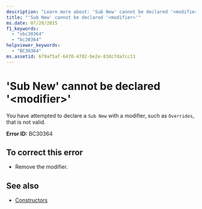 ```yaml
---
description: "Learn more about: 'Sub New' cannot be declared '<modifier>'"
title: "'Sub New' cannot be declared '<modifier>'"
ms.date: 07/20/2015
f1_keywords: 
  - "vbc30364"
  - "bc30364"
helpviewer_keywords: 
  - "BC30364"
ms.assetid: 679af5af-6470-4702-be2e-83dc7da7cc11
---
```

# 'Sub New' cannot be declared '\<modifier>'

You have attempted to declare a `Sub New` with a modifier, such as `Overrides`, that is not valid.  
  
 **Error ID:** BC30364  
  
## To correct this error  
  
- Remove the modifier.  
  
## See also

- [Constructors](../programming-guide/concepts/object-oriented-programming.md#constructors)
